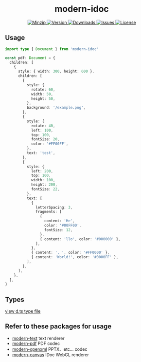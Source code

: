 <h1 align="center">modern-idoc</h1>

<p align="center">
  <a href="https://unpkg.com/modern-idoc">
    <img src="https://img.shields.io/bundlephobia/minzip/modern-idoc" alt="Minzip">
  </a>
  <a href="https://www.npmjs.com/package/modern-idoc">
    <img src="https://img.shields.io/npm/v/modern-idoc.svg" alt="Version">
  </a>
  <a href="https://www.npmjs.com/package/modern-idoc">
    <img src="https://img.shields.io/npm/dm/modern-idoc" alt="Downloads">
  </a>
  <a href="https://github.com/qq15725/modern-idoc/issues">
    <img src="https://img.shields.io/github/issues/qq15725/modern-idoc" alt="Issues">
  </a>
  <a href="https://github.com/qq15725/modern-idoc/blob/main/LICENSE">
    <img src="https://img.shields.io/npm/l/modern-idoc.svg" alt="License">
  </a>
</p>

## Usage

```ts
import type { Document } from 'modern-idoc'

const pdf: Document = {
  children: [
    {
      style: { width: 300, height: 600 },
      children: [
        {
          style: {
            rotate: 60,
            width: 50,
            height: 50,
          },
          background: '/example.png',
        },
        {
          style: {
            rotate: 40,
            left: 100,
            top: 100,
            fontSize: 20,
            color: '#FF00FF',
          },
          text: 'test',
        },
        {
          style: {
            left: 200,
            top: 100,
            width: 100,
            height: 200,
            fontSize: 22,
          },
          text: [
            {
              letterSpacing: 3,
              fragments: [
                {
                  content: 'He',
                  color: '#00FF00',
                  fontSize: 12,
                },
                { content: 'llo', color: '#000000' },
              ],
            },
            { content: ', ', color: '#FF0000' },
            { content: 'World!', color: '#0000FF' },
          ],
        },
      ],
    },
  ],
}
```

## Types

[view d.ts type file](https://unpkg.com/modern-idoc/dist/index.d.ts)

## Refer to these packages for usage

- [modern-text](https://github.com/qq15725/modern-text) text renderer
- [modern-pdf](https://github.com/qq15725/modern-pdf) PDF codec
- [modern-openxml](https://github.com/qq15725/modern-openxml) PPTX、etc... codec
- [modern-canvas](https://github.com/qq15725/modern-canvas) IDoc WebGL renderer
